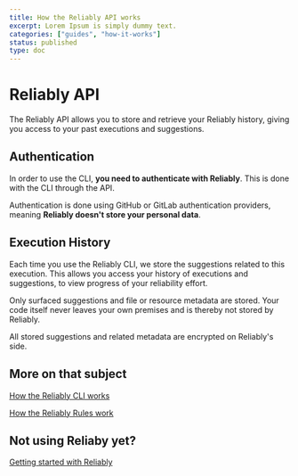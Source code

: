 ```yaml
---
title: How the Reliably API works
excerpt: Lorem Ipsum is simply dummy text.
categories: ["guides", "how-it-works"]
status: published
type: doc
---
```

# Reliably API

The Reliably API allows you to store and retrieve your Reliably history, giving
you access to your past executions and suggestions.

## Authentication

In order to use the CLI, **you need to authenticate with Reliably**. This is
done with the CLI through the API.

Authentication is done using GitHub or GitLab authentication providers, meaning
**Reliably doesn't store your personal data**.

## Execution History

Each time you use the Reliably CLI, we store the suggestions related to this
execution. This allows you access your history of executions and suggestions,
to view progress of your reliability effort.

Only surfaced suggestions and file or resource metadata are stored. Your code
itself never leaves your own premises and is thereby not stored by Reliably.

All stored suggestions and related metadata are encrypted on Reliably's side.

## More on that subject

[How the Reliably CLI works](/guides/how-it-works/cli/)

[How the Reliably Rules work](/guides/how-it-works/rules/)

## Not using Reliaby yet?

[Getting started with Reliably](/getting-started/)


